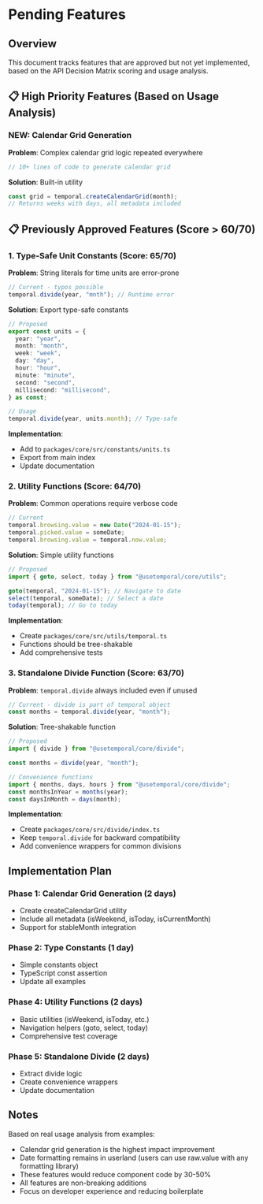 # Pending Features

## Overview

This document tracks features that are approved but not yet implemented, based on the API Decision Matrix scoring and usage analysis.

## 📋 High Priority Features (Based on Usage Analysis)

### NEW: Calendar Grid Generation

**Problem**: Complex calendar grid logic repeated everywhere

```typescript
// 10+ lines of code to generate calendar grid
```

**Solution**: Built-in utility

```typescript
const grid = temporal.createCalendarGrid(month);
// Returns weeks with days, all metadata included
```

## 📋 Previously Approved Features (Score > 60/70)

### 1. Type-Safe Unit Constants (Score: 65/70)

**Problem**: String literals for time units are error-prone

```typescript
// Current - typos possible
temporal.divide(year, "mnth"); // Runtime error
```

**Solution**: Export type-safe constants

```typescript
// Proposed
export const units = {
  year: "year",
  month: "month",
  week: "week",
  day: "day",
  hour: "hour",
  minute: "minute",
  second: "second",
  millisecond: "millisecond",
} as const;

// Usage
temporal.divide(year, units.month); // Type-safe
```

**Implementation**:

- Add to `packages/core/src/constants/units.ts`
- Export from main index
- Update documentation

### 2. Utility Functions (Score: 64/70)

**Problem**: Common operations require verbose code

```typescript
// Current
temporal.browsing.value = new Date("2024-01-15");
temporal.picked.value = someDate;
temporal.browsing.value = temporal.now.value;
```

**Solution**: Simple utility functions

```typescript
// Proposed
import { goto, select, today } from "@usetemporal/core/utils";

goto(temporal, "2024-01-15"); // Navigate to date
select(temporal, someDate); // Select a date
today(temporal); // Go to today
```

**Implementation**:

- Create `packages/core/src/utils/temporal.ts`
- Functions should be tree-shakable
- Add comprehensive tests

### 3. Standalone Divide Function (Score: 63/70)

**Problem**: `temporal.divide` always included even if unused

```typescript
// Current - divide is part of temporal object
const months = temporal.divide(year, "month");
```

**Solution**: Tree-shakable function

```typescript
// Proposed
import { divide } from "@usetemporal/core/divide";

const months = divide(year, "month");

// Convenience functions
import { months, days, hours } from "@usetemporal/core/divide";
const monthsInYear = months(year);
const daysInMonth = days(month);
```

**Implementation**:

- Create `packages/core/src/divide/index.ts`
- Keep `temporal.divide` for backward compatibility
- Add convenience wrappers for common divisions

## Implementation Plan

### Phase 1: Calendar Grid Generation (2 days)

- Create createCalendarGrid utility
- Include all metadata (isWeekend, isToday, isCurrentMonth)
- Support for stableMonth integration

### Phase 2: Type Constants (1 day)

- Simple constants object
- TypeScript const assertion
- Update all examples

### Phase 4: Utility Functions (2 days)

- Basic utilities (isWeekend, isToday, etc.)
- Navigation helpers (goto, select, today)
- Comprehensive test coverage

### Phase 5: Standalone Divide (2 days)

- Extract divide logic
- Create convenience wrappers
- Update documentation

## Notes

Based on real usage analysis from examples:

- Calendar grid generation is the highest impact improvement
- Date formatting remains in userland (users can use raw.value with any formatting library)
- These features would reduce component code by 30-50%
- All features are non-breaking additions
- Focus on developer experience and reducing boilerplate
